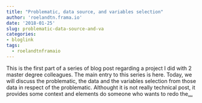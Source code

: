 ```yaml
---
title: "Problematic, data source, and variables selection"
author: 'roelandtn.frama.io'
date: '2018-01-25'
slug: problematic-data-source-and-va
categories:
- bloglink
tags:
  - roelandtnframaio
---
```


This is the first part of a series of blog post regarding a project I did with 2 master degree colleagues. The main entry to this series is here. Today, we will discuss the problematic, the data and the variables selection from those data in respect of the problematic. Althought it is not really technical post, it provides some context and elements do someone who wants to redo the[... <i class="fas fa-external-link-alt"></i>](https://roelandtn.frama.io/post/problematic-data-source-and-variable-selection/)

